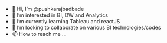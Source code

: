 - 👋 Hi, I’m @pushkarajbadbade
- 👀 I’m interested in BI, DW and Analytics
- 🌱 I’m currently learning Tableau and reactJS
- 💞️ I’m looking to collaborate on various BI technologies/codes 
- 📫 How to reach me ...

<!---
pushkarajbadbade/pushkarajbadbade is a ✨ special ✨ repository because its `README.md` (this file) appears on your GitHub profile.
You can click the Preview link to take a look at your changes.
--->
